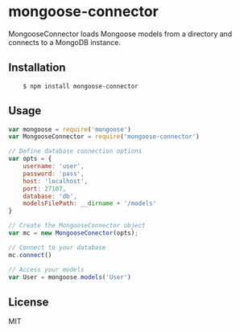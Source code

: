 # mongoose-connector
MongooseConnector loads Mongoose models from a directory and connects to a MongoDB instance.


## Installation

		$ npm install mongoose-connector

## Usage

```js
var mongoose = require('mongoose')
var MongooseConnector = require('mongoose-connector')

// Define database connection options
var opts = {
	username: 'user',
	password: 'pass',
	host: 'localhost',
	port: 27107,
	database: 'db',
	modelsFilePath: __dirname + '/models'
}

// Create the MongooseConnector object
var mc = new MongooseConector(opts);

// Connect to your database
mc.connect()

// Access your models
var User = mongoose.models('User')

```

## License
MIT
